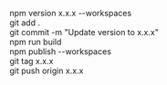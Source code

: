 npm version x.x.x --workspaces  
git add .  
git commit -m "Update version to x.x.x"  
npm run build  
npm publish --workspaces <!--or npm publish --tag beta --workspaces -->  
git tag x.x.x  
git push origin x.x.x
